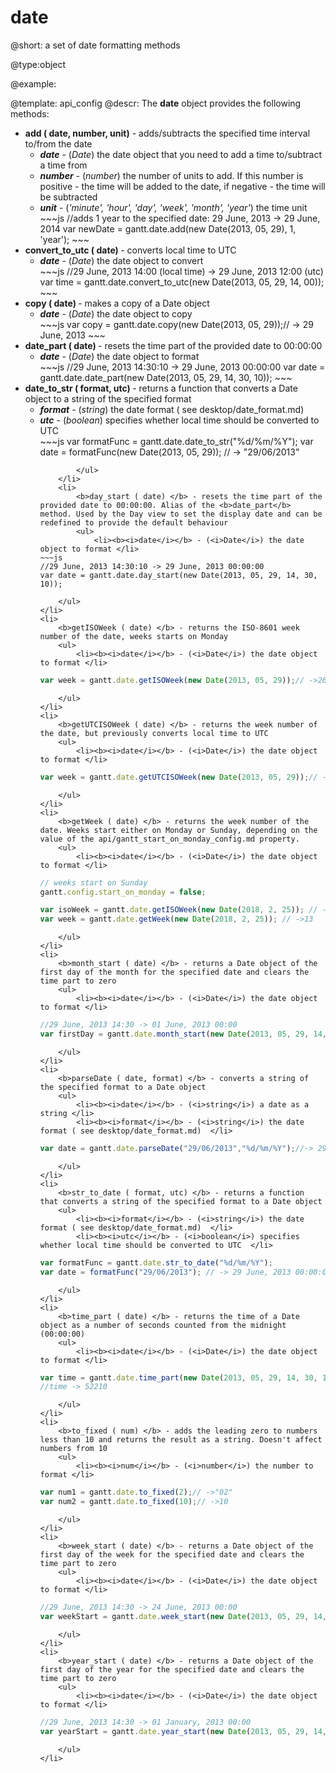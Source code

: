 date
=============

@short: a set of date formatting methods
	

@type:object

@example:

@template:	api_config
@descr:
The **date** object provides the following methods:

<ul>
	<li>
    	<b>add ( date, number, unit)</b> - adds/subtracts the specified time interval to/from the date
        <ul>
          	<li><b><i>date</i></b> - (<i>Date</i>) the date object that you need to add a time to/subtract a time from </li>
            <li><b><i>number</i></b> - (<i>number</i>) the number of units to add. If this number is positive - the time will be added to the date, if negative - the time will be subtracted </li>
            <li><b><i>unit</i></b> - (<i>'minute', 'hour', 'day', 'week', 'month', 'year'</i>)  the time unit </li>
~~~js
//adds 1 year to the specified date: 29 June, 2013 -> 29 June, 2014
var newDate = gantt.date.add(new Date(2013, 05, 29), 1, 'year');
~~~
        </ul>
    </li>
    <li>
    	<b>convert_to_utc ( date) </b> - converts local time to UTC
        <ul>
          	<li><b><i>date</i></b> - (<i>Date</i>) the date object to convert </li>
~~~js
//29 June, 2013 14:00 (local time) -> 29 June, 2013 12:00 (utc)
var time = gantt.date.convert_to_utc(new Date(2013, 05, 29, 14, 00));
~~~
        </ul>
    </li>
    <li>
    	<b>copy ( date) </b> - makes a copy of a Date object
        <ul>
          	<li><b><i>date</i></b> - (<i>Date</i>) the date object to copy </li>
~~~js
var copy = gantt.date.copy(new Date(2013, 05, 29));// -> 29 June, 2013
~~~
        </ul>
    </li>
    <li>
    	<b>date_part ( date) </b> - resets the time part of the provided date to 00:00:00
        <ul>
          	<li><b><i>date</i></b> - (<i>Date</i>) the date object to format </li>
~~~js
//29 June, 2013 14:30:10 -> 29 June, 2013 00:00:00
var date = gantt.date.date_part(new Date(2013, 05, 29, 14, 30, 10));
~~~
        </ul>
    </li>
    <li>
    	<b>date_to_str ( format, utc) </b> - returns a function that converts a Date object to a string of the specified format
        <ul>
          	<li><b><i>format</i></b> - (<i>string</i>) the date format ( see desktop/date_format.md)  </li>
          	<li><b><i>utc</i></b> - (<i>boolean</i>) specifies whether local time should be converted to UTC  </li>
~~~js
var formatFunc = gantt.date.date_to_str("%d/%m/%Y");
var date = formatFunc(new Date(2013, 05, 29)); // -> "29/06/2013"

~~~
        </ul>
    </li>
    <li>
    	<b>day_start ( date) </b> - resets the time part of the provided date to 00:00:00. Alias of the <b>date_part</b> method. Used by the Day view to set the display date and can be redefined to provide the default behaviour
        <ul>
          	<li><b><i>date</i></b> - (<i>Date</i>) the date object to format </li>
~~~js
//29 June, 2013 14:30:10 -> 29 June, 2013 00:00:00
var date = gantt.date.day_start(new Date(2013, 05, 29, 14, 30, 10));
~~~
        </ul>
    </li>
    <li>
    	<b>getISOWeek ( date) </b> - returns the ISO-8601 week number of the date, weeks starts on Monday
        <ul>
          	<li><b><i>date</i></b> - (<i>Date</i>) the date object to format </li>
~~~js
var week = gantt.date.getISOWeek(new Date(2013, 05, 29));// ->26
~~~
        </ul>
    </li>
    <li>
    	<b>getUTCISOWeek ( date) </b> - returns the week number of the date, but previously converts local time to UTC
        <ul>
          	<li><b><i>date</i></b> - (<i>Date</i>) the date object to format </li>
~~~js
var week = gantt.date.getUTCISOWeek(new Date(2013, 05, 29));// ->26
~~~
        </ul>
    </li>
    <li>
    	<b>getWeek ( date) </b> - returns the week number of the date. Weeks start either on Monday or Sunday, depending on the value of the api/gantt_start_on_monday_config.md property.
        <ul>
          	<li><b><i>date</i></b> - (<i>Date</i>) the date object to format </li>
~~~js
// weeks start on Sunday
gantt.config.start_on_monday = false;

var isoWeek = gantt.date.getISOWeek(new Date(2018, 2, 25)); // ->12
var week = gantt.date.getWeek(new Date(2018, 2, 25)); // ->13
~~~
        </ul>
    </li>
    <li>
    	<b>month_start ( date) </b> - returns a Date object of the first day of the month for the specified date and clears the time part to zero
        <ul>
          	<li><b><i>date</i></b> - (<i>Date</i>) the date object to format </li>
~~~js
//29 June, 2013 14:30 -> 01 June, 2013 00:00
var firstDay = gantt.date.month_start(new Date(2013, 05, 29, 14, 30));
~~~
        </ul>
    </li>
    <li>
    	<b>parseDate ( date, format) </b> - converts a string of the specified format to a Date object 
        <ul>
        	<li><b><i>date</i></b> - (<i>string</i>) a date as a string </li>
            <li><b><i>format</i></b> - (<i>string</i>) the date format ( see desktop/date_format.md)  </li>
~~~js
var date = gantt.date.parseDate("29/06/2013","%d/%m/%Y");//-> 29 June, 2013 00:00:00
~~~
		</ul>
    </li>
    <li>
    	<b>str_to_date ( format, utc) </b> - returns a function that converts a string of the specified format to a Date object
        <ul>
          	<li><b><i>format</i></b> - (<i>string</i>) the date format ( see desktop/date_format.md)  </li>
          	<li><b><i>utc</i></b> - (<i>boolean</i>) specifies whether local time should be converted to UTC  </li>
~~~js
var formatFunc = gantt.date.str_to_date("%d/%m/%Y");
var date = formatFunc("29/06/2013"); // -> 29 June, 2013 00:00:00
~~~
        </ul>
    </li>
    <li>
    	<b>time_part ( date) </b> - returns the time of a Date object as a number of seconds counted from the midnight (00:00:00)
        <ul>
          	<li><b><i>date</i></b> - (<i>Date</i>) the date object to format </li>
~~~js
var time = gantt.date.time_part(new Date(2013, 05, 29, 14, 30, 10));
//time -> 52210
~~~
        </ul>
    </li>
    <li>
    	<b>to_fixed ( num) </b> - adds the leading zero to numbers less than 10 and returns the result as a string. Doesn't affect numbers from 10
        <ul>
          	<li><b><i>num</i></b> - (<i>number</i>) the number to format </li>
~~~js
var num1 = gantt.date.to_fixed(2);// ->"02"
var num2 = gantt.date.to_fixed(10);// ->10
~~~
        </ul>
    </li>
    <li>
    	<b>week_start ( date) </b> - returns a Date object of the first day of the week for the specified date and clears the time part to zero
        <ul>
          	<li><b><i>date</i></b> - (<i>Date</i>) the date object to format </li>
~~~js
//29 June, 2013 14:30 -> 24 June, 2013 00:00
var weekStart = gantt.date.week_start(new Date(2013, 05, 29, 14, 30));
~~~
        </ul>
    </li>
    <li>
    	<b>year_start ( date) </b> - returns a Date object of the first day of the year for the specified date and clears the time part to zero
        <ul>
          	<li><b><i>date</i></b> - (<i>Date</i>) the date object to format </li>
~~~js
//29 June, 2013 14:30 -> 01 January, 2013 00:00
var yearStart = gantt.date.year_start(new Date(2013, 05, 29, 14, 30));
~~~
        </ul>
    </li>
</ul>

